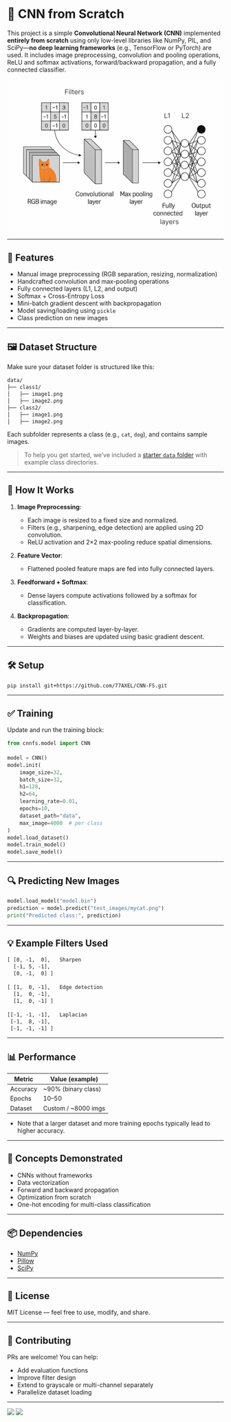 # 🧠 CNN from Scratch

This project is a simple **Convolutional Neural Network (CNN)** implemented **entirely from scratch** using only low-level libraries like NumPy, PIL, and SciPy—**no deep learning frameworks** (e.g., TensorFlow or PyTorch) are used. It includes image preprocessing, convolution and pooling operations, ReLU and softmax activations, forward/backward propagation, and a fully connected classifier.

<p align="center">
  <img src="https://github.com/77AXEL/CNN-FS/blob/main/visualized.png" alt="CNN Architecture" width="600"/>
</p>

---

## 🚀 Features

* Manual image preprocessing (RGB separation, resizing, normalization)
* Handcrafted convolution and max-pooling operations
* Fully connected layers (L1, L2, and output)
* Softmax + Cross-Entropy Loss
* Mini-batch gradient descent with backpropagation
* Model saving/loading using `pickle`
* Class prediction on new images

---

## 🖼 Dataset Structure

Make sure your dataset folder is structured like this:

```
data/
├── class1/
│   ├── image1.png
│   ├── image2.png
├── class2/
│   ├── image1.png
│   ├── image2.png
```

Each subfolder represents a class (e.g., `cat`, `dog`), and contains sample images.
> To help you get started, we’ve included a [starter `data` folder](https://github.com/77AXEL/CNN-FS/tree/main/data) with example class directories.
---

## 🧪 How It Works

1. **Image Preprocessing**:

   * Each image is resized to a fixed size and normalized.
   * Filters (e.g., sharpening, edge detection) are applied using 2D convolution.
   * ReLU activation and 2×2 max-pooling reduce spatial dimensions.

2. **Feature Vector**:

   * Flattened pooled feature maps are fed into fully connected layers.

3. **Feedforward + Softmax**:

   * Dense layers compute activations followed by a softmax for classification.

4. **Backpropagation**:

   * Gradients are computed layer-by-layer.
   * Weights and biases are updated using basic gradient descent.

---

## 🛠 Setup

```bash
pip install git+https://github.com/77AXEL/CNN-FS.git
```

---

## ✅ Training

Update and run the training block:

```python
from cnnfs.model import CNN

model = CNN()
model.init(
    image_size=32,
    batch_size=32,
    h1=128,
    h2=64,
    learning_rate=0.01,
    epochs=10,
    dataset_path="data",
    max_image=4000  # per class
)
model.load_dataset()
model.train_model()
model.save_model()
```

---

## 🔍 Predicting New Images

```python
model.load_model("model.bin")
prediction = model.predict("test_images/mycat.png")
print("Predicted class:", prediction)
```

---

## 💡 Example Filters Used

```text
[ [0, -1,  0],   Sharpen
  [-1, 5, -1],
  [0, -1,  0] ]

[ [1,  0, -1],   Edge detection
  [1,  0, -1],
  [1,  0, -1] ]

[[-1, -1, -1],   Laplacian
 [-1,  8, -1],
 [-1, -1, -1] ]
```

---

## 📊 Performance

| Metric   | Value (example)      |
| -------- | -------------------- |
| Accuracy | \~90% (binary class) |
| Epochs   | 10–50                |
| Dataset  | Custom / \~8000 imgs |

* Note that a larger dataset and more training epochs typically lead to higher accuracy.
---

## 🧠 Concepts Demonstrated

* CNNs without frameworks
* Data vectorization
* Forward and backward propagation
* Optimization from scratch
* One-hot encoding for multi-class classification

---

## 📦 Dependencies

* [NumPy](https://numpy.org)
* [Pillow](https://pypi.org/project/pillow/)
* [SciPy](https://scipy.org)

---

## 📜 License

MIT License — feel free to use, modify, and share.

---

## 🤝 Contributing

PRs are welcome! You can help:

* Add evaluation functions
* Improve filter design
* Extend to grayscale or multi-channel separately
* Parallelize dataset loading

---
<img src="https://img.shields.io/badge/Author-A.X.E.L-red?style=flat-square;"></img>
<img src="https://img.shields.io/badge/Open Source-Yes-red?style=flat-square;"></img>
